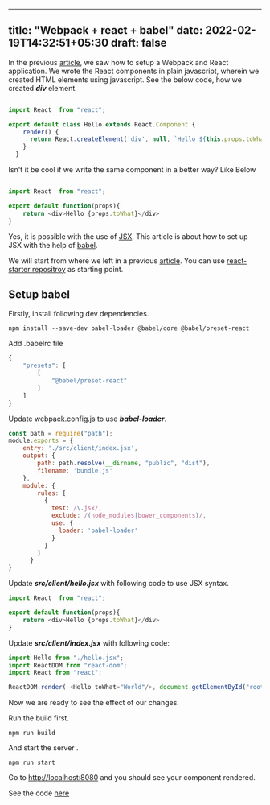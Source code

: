  ---
title: "Webpack + react + babel"
date: 2022-02-19T14:32:51+05:30
draft: false
---

In the previous [article](/posts/javascript/tool/react/), we saw how to setup a Webpack and React application. We wrote the React components in plain javascript, wherein we created  HTML elements using javascript. See the below code, how we created ***div*** element.


```javascript

import React  from "react";

export default class Hello extends React.Component {
	render() {
	  return React.createElement('div', null, `Hello ${this.props.toWhat}`);
	}
  }

```

Isn't it be cool if we write the same component in a better way? Like Below

```javascript

import React  from "react";

export default function(props){
	return <div>Hello {props.toWhat}</div>
}

```

Yes, it is possible with the use of [JSX](https://reactjs.org/docs/introducing-jsx.html). This article is about how to set up JSX with the help of [babel](https://babeljs.io/).

We will start from where we left in a previous [article](/posts/javascript/tool/react/). You can use [react-starter repositroy](https://github.com/randomdevforyou/react-starter) as starting point.

## Setup babel

Firstly, install following dev dependencies.

```shell
npm install --save-dev babel-loader @babel/core @babel/preset-react

```

Add .babelrc file 

```javascript
{
	"presets": [
		[
			"@babel/preset-react"
		]
	]
}
```


Update webpack.config.js to use ***babel-loader***.

```javascript
const path = require("path");
module.exports = {	
	entry: './src/client/index.jsx',
	output: {
		path: path.resolve(__dirname, "public", "dist"),
		filename: 'bundle.js'
	},
	module: {
		rules: [
		  {
			test: /\.jsx/,
			exclude: /(node_modules|bower_components)/,
			use: {
			  loader: 'babel-loader'
			}
		  }
		]
	  }
}
```

Update ***src/client/hello.jsx*** with following code to use JSX syntax.
```javascript
import React  from "react";

export default function(props){
	return <div>Hello {props.toWhat}</div>
}

```

Update ***src/client/index.jsx*** with following code:

```javascript
import Hello from "./hello.jsx";
import ReactDOM from "react-dom";
import React from "react";

ReactDOM.render( <Hello toWhat="World"/>, document.getElementById("root"));

```

Now we are ready to see the effect of our changes.

Run the build first.

```shell
npm run build
```

And start the server .

```shell
npm run start
```

Go to [http://localhost:8080](http://localhost:8080) and you should see your component rendered.

See the code [here](https://github.com/randomdevforyou/webpack-react-babel-starter)






